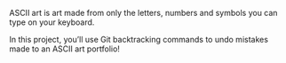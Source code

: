 ASCII art is art made from only the letters, numbers and symbols you can type on your keyboard.

In this project, you’ll use Git backtracking commands to undo mistakes made to an ASCII art portfolio!
